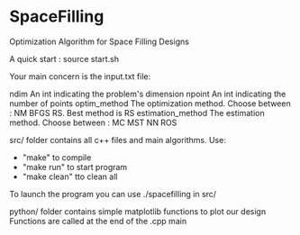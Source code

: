 # SpaceFilling
Optimization Algorithm for Space Filling Designs

A quick start : source start.sh

Your main concern is the input.txt file:


ndim                  An int indicating the problem's dimension
npoint                An int indicating the number of points
optim_method 		      The optimization method. Choose between : NM	BFGS	RS. Best method is RS
estimation_method 	  The estimation method. Choose between   : MC	MST		NN	ROS



src/ folder contains all c++ files and main algorithms. Use:

  - "make" to compile
  - "make run" to start program
  - "make clean" tto clean all
  
To launch the program you can use ./spacefilling in src/


python/ folder contains simple matplotlib functions to plot our design
Functions are called at the end of the .cpp main
